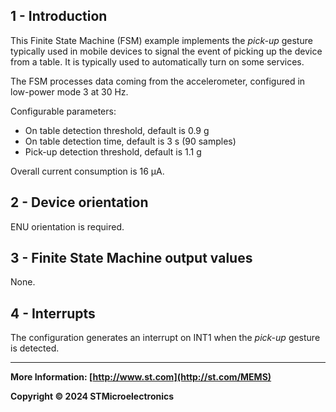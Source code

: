 ## 1 - Introduction

This Finite State Machine (FSM) example implements the *pick-up* gesture typically used in mobile devices to signal the event of picking up the device from a table. It is typically used to automatically turn on some services.

The FSM processes data coming from the accelerometer, configured in low-power mode 3 at 30 Hz.

Configurable parameters:

- On table detection threshold, default is 0.9 g
- On table detection time, default is 3 s (90 samples)
- Pick-up detection threshold, default is 1.1 g

Overall current consumption is 16 µA.


## 2 - Device orientation

ENU orientation is required.


## 3 - Finite State Machine output values

None.


## 4 - Interrupts

The configuration generates an interrupt on INT1 when the *pick-up* gesture is detected.

------

**More Information: [http://www.st.com](http://st.com/MEMS)**

**Copyright © 2024 STMicroelectronics**

